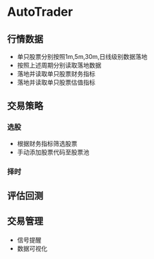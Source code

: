 # AutoTrader
## 行情数据
- 单只股票分别按照1m,5m,30m,日线级别数据落地 
- 按照上述周期分别读取落地数据 
- 落地并读取单只股票财务指标
- 落地并读取单只股票估值指标

## 交易策略
### 选股

- 根据财务指标筛选股票
- 手动添加股票代码至股票池
### 择时
## 评估回测
## 交易管理
#### 
- 信号提醒
- 数据可视化

